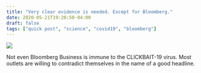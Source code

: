 ```yaml
---
title: "Very clear evidence is needed. Except for Bloomberg."
date: 2020-05-21T19:20:50-04:00
draft: false
tags: ["quick post", "science", "covid19", "bloomberg"]
---
```


![](/images/QP-2020-05-21.png)

Not even Bloomberg Business is immune to the CLICKBAIT-19 virus. Most outlets are willing to contradict themselves in the name of a good headline.
